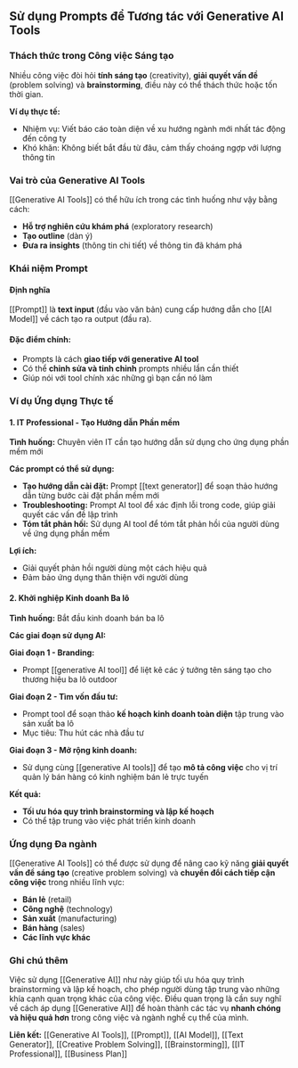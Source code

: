 ## Sử dụng Prompts để Tương tác với Generative AI Tools

### Thách thức trong Công việc Sáng tạo

Nhiều công việc đòi hỏi **tính sáng tạo** (creativity), **giải quyết vấn đề** (problem solving) và **brainstorming**, điều này có thể thách thức hoặc tốn thời gian.

**Ví dụ thực tế:**

- Nhiệm vụ: Viết báo cáo toàn diện về xu hướng ngành mới nhất tác động đến công ty
- Khó khăn: Không biết bắt đầu từ đâu, cảm thấy choáng ngợp với lượng thông tin


### Vai trò của Generative AI Tools

[[Generative AI Tools]] có thể hữu ích trong các tình huống như vậy bằng cách:

- **Hỗ trợ nghiên cứu khám phá** (exploratory research)
- **Tạo outline** (dàn ý)
- **Đưa ra insights** (thông tin chi tiết) về thông tin đã khám phá


### Khái niệm Prompt

#### Định nghĩa

[[Prompt]] là **text input** (đầu vào văn bản) cung cấp hướng dẫn cho [[AI Model]] về cách tạo ra output (đầu ra).

#### Đặc điểm chính:

- Prompts là cách **giao tiếp với generative AI tool**
- Có thể **chỉnh sửa và tinh chỉnh** prompts nhiều lần cần thiết
- Giúp nói với tool chính xác những gì bạn cần nó làm


### Ví dụ Ứng dụng Thực tế

#### 1. IT Professional - Tạo Hướng dẫn Phần mềm

**Tình huống:** Chuyên viên IT cần tạo hướng dẫn sử dụng cho ứng dụng phần mềm mới

**Các prompt có thể sử dụng:**

- **Tạo hướng dẫn cài đặt:** Prompt [[text generator]] để soạn thảo hướng dẫn từng bước cài đặt phần mềm mới
- **Troubleshooting:** Prompt AI tool để xác định lỗi trong code, giúp giải quyết các vấn đề lập trình
- **Tóm tắt phản hồi:** Sử dụng AI tool để tóm tắt phản hồi của người dùng về ứng dụng phần mềm

**Lợi ích:**

- Giải quyết phản hồi người dùng một cách hiệu quả
- Đảm bảo ứng dụng thân thiện với người dùng


#### 2. Khởi nghiệp Kinh doanh Ba lô

**Tình huống:** Bắt đầu kinh doanh bán ba lô

**Các giai đoạn sử dụng AI:**

**Giai đoạn 1 - Branding:**

- Prompt [[generative AI tool]] để liệt kê các ý tưởng tên sáng tạo cho thương hiệu ba lô outdoor

**Giai đoạn 2 - Tìm vốn đầu tư:**

- Prompt tool để soạn thảo **kế hoạch kinh doanh toàn diện** tập trung vào sản xuất ba lô
- Mục tiêu: Thu hút các nhà đầu tư

**Giai đoạn 3 - Mở rộng kinh doanh:**

- Sử dụng cùng [[generative AI tools]] để tạo **mô tả công việc** cho vị trí quản lý bán hàng có kinh nghiệm bán lẻ trực tuyến

**Kết quả:**

- **Tối ưu hóa quy trình brainstorming và lập kế hoạch**
- Có thể tập trung vào việc phát triển kinh doanh


### Ứng dụng Đa ngành

[[Generative AI Tools]] có thể được sử dụng để nâng cao kỹ năng **giải quyết vấn đề sáng tạo** (creative problem solving) và **chuyển đổi cách tiếp cận công việc** trong nhiều lĩnh vực:

- **Bán lẻ** (retail)
- **Công nghệ** (technology)
- **Sản xuất** (manufacturing)
- **Bán hàng** (sales)
- **Các lĩnh vực khác**


### Ghi chú thêm

Việc sử dụng [[Generative AI]] như này giúp tối ưu hóa quy trình brainstorming và lập kế hoạch, cho phép người dùng tập trung vào những khía cạnh quan trọng khác của công việc. Điều quan trọng là cần suy nghĩ về cách áp dụng [[Generative AI]] để hoàn thành các tác vụ **nhanh chóng và hiệu quả hơn** trong công việc và ngành nghề cụ thể của mình.

**Liên kết:** [[Generative AI Tools]], [[Prompt]], [[AI Model]], [[Text Generator]], [[Creative Problem Solving]], [[Brainstorming]], [[IT Professional]], [[Business Plan]]

